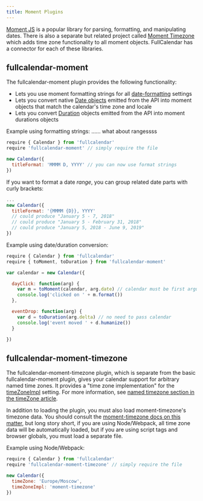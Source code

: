 ```yaml
---
title: Moment Plugins
---
```


[Moment JS](https://momentjs.com/) is a popular library for parsing, formatting, and manipulating dates. There is also a separate but related project called [Moment Timezone](https://momentjs.com/timezone/) which adds time zone functionality to all moment objects. FullCalendar has a connector for each of these libraries.


## fullcalendar-moment

The fullcalendar-moment plugin provides the following functionality:

- Lets you use moment formatting strings for all [date-formatting](date-formatting) settings
- Lets you convert native [Date objects](date-object) emitted from the API into moment objects that match the calendar's time zone and locale
- Lets you convert [Duration](duration-object) objects emitted from the API into moment durations objects

Example using formatting strings:
...... what about rangessss

```js
require { Calendar } from 'fullcalendar'
require 'fullcalendar-moment' // simply require the file

new Calendar({
  titleFormat: 'MMMM D, YYYY' // you can now use format strings
})
```

If you want to format a date *range*, you can group related date parts with curly brackets:

```js
...
new Calendar({
  titleFormat: '{MMMM {D}}, YYYY'
  // could produce "January 5 - 7, 2018"
  // could produce "January 5 - February 31, 2018"
  // could produce "January 5, 2018 - June 9, 2019"
})
```

Example using date/duration conversion:

```js
require { Calendar } from 'fullcalendar'
require { toMoment, toDuration } from 'fullcalendar-moment'

var calendar = new Calendar({

  dayClick: function(arg) {
    var m = toMoment(calendar, arg.date) // calendar must be first argument
    console.log('clicked on ' + m.format())
  },

  eventDrop: function(arg) {
    var d = toDuration(arg.delta) // no need to pass calendar
    console.log('event moved ' + d.humanize())
  }

})
```


<h2 id='fullcalendar-moment-timezone'>fullcalendar-moment-timezone</h2>

The fullcalendar-moment-timezone plugin, which is separate from the basic fullcalendar-moment plugin, gives your calendar support for arbitrary named time zones. It provides a "time zone implementation" for the [timeZoneImpl](timeZoneImpl) setting. For more information, see [named timezone section in the timeZone article](timeZone#named-time-zones).

In addition to loading the plugin, you must also load moment-timezone's timezone data. You should consult the [moment-timezone docs on this matter](https://momentjs.com/timezone/docs/#/use-it/), but long story short, if you are using Node/Webpack, all time zone data will be automatically loaded, but if you are using script tags and browser globals, you must load a separate file.

Example using Node/Webpack:

```js
require { Calendar } from 'fullcalendar'
require 'fullcalendar-moment-timezone' // simply require the file

new Calendar({
  timeZone: 'Europe/Moscow',
  timeZoneImpl: 'moment-timezone'
})
```
